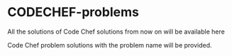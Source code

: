 # CODECHEF-problems
All the solutions of Code Chef solutions from now on will be available here

Code Chef problem solutions with the problem name will be provided.
